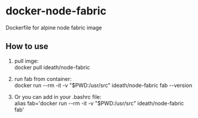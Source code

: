 # docker-node-fabric
Dockerfile for alpine node fabric image

## How to use
1. pull imge:  
docker pull ideath/node-fabric
2. run fab from container:  
docker run --rm -it -v "$PWD:/usr/src" ideath/node-fabric fab --version

3. Or you can add in your .bashrc file:  
alias fab='docker run --rm -it -v "$PWD:/usr/src" ideath/node-fabric fab'
